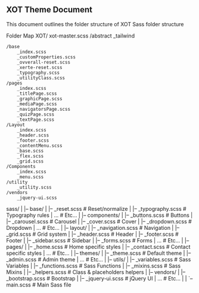 ## XOT Theme Document

This document outlines the folder structure of XOT Sass folder structure

Folder Map
XOT/
    xot-master.scss
    /abstract
        _tailwind

    /base
        _index.scss
        _customProperties.scss
        _ovverall-reset.scss
        _xerte-reset.scss
        _typography.scss
        _utilityClass.scss
    /pages
        _index.scss
        _titlePage.scss
        _graphicPage.scss
        _mediaPage.scss
        _navigatorsPage.scss
        _quizPage.scss
        _textPage.scss
    /Layout
        _index.scss
        _header.scss
        _footer.scss
        _contentMenu.scss
        _base.scss
        _flex.scss
        _grid.scss
    /Components
        _index.scss
        _menu.scss
    /utility
        _utility.scss
    /vendors
        _jquery-ui.scss


sass/
|
|– base/
|   |– _reset.scss       # Reset/normalize
|   |– _typography.scss  # Typography rules
|   ...                  # Etc…
|
|– components/
|   |– _buttons.scss     # Buttons
|   |– _carousel.scss    # Carousel
|   |– _cover.scss       # Cover
|   |– _dropdown.scss    # Dropdown
|   ...                  # Etc…
|
|– layout/
|   |– _navigation.scss  # Navigation
|   |– _grid.scss        # Grid system
|   |– _header.scss      # Header
|   |– _footer.scss      # Footer
|   |– _sidebar.scss     # Sidebar
|   |– _forms.scss       # Forms
|   ...                  # Etc…
|
|– pages/
|   |– _home.scss        # Home specific styles
|   |– _contact.scss     # Contact specific styles
|   ...                  # Etc…
|
|– themes/
|   |– _theme.scss       # Default theme
|   |– _admin.scss       # Admin theme
|   ...                  # Etc…
|
|– utils/
|   |– _variables.scss   # Sass Variables
|   |– _functions.scss   # Sass Functions
|   |– _mixins.scss      # Sass Mixins
|   |– _helpers.scss     # Class & placeholders helpers
|
|– vendors/
|   |– _bootstrap.scss   # Bootstrap
|   |– _jquery-ui.scss   # jQuery UI
|   ...                  # Etc…
|
|
`– main.scss             # Main Sass file

